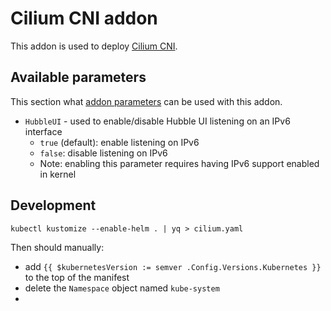 # Cilium CNI addon

This addon is used to deploy [Cilium CNI](https://cilium.io/).

## Available parameters

This section what [addon parameters][params] can be used with this addon.

[params]: https://docs.kubermatic.com/kubeone/v1.10/guides/addons/#parameters

* `HubbleUI` - used to enable/disable Hubble UI listening on an IPv6 interface
  * `true` (default): enable listening on IPv6
  * `false`: disable listening on IPv6
  * Note: enabling this parameter requires having IPv6 support enabled in kernel

## Development

```shell
kubectl kustomize --enable-helm . | yq > cilium.yaml
```

Then should manually:
* add `{{ $kubernetesVersion := semver .Config.Versions.Kubernetes }}` to the top of the manifest
* delete the `Namespace` object named `kube-system`
*
